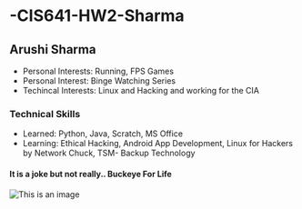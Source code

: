 # -CIS641-HW2-Sharma

## Arushi Sharma 

* Personal Interests: Running, FPS Games
* Personal Interest: Binge Watching Series
* Techincal Interests: Linux and Hacking and working for the CIA


### Technical Skills 
* Learned: Python, Java, Scratch, MS Office
* Learning: Ethical Hacking, Android App Development, Linux for Hackers by Network Chuck, TSM- Backup Technology 




#### It is a joke but not really.. Buckeye For Life
![This is an image](https://saturdaytradition.com/wp-content/uploads/2022/08/unnamed.jpg)

